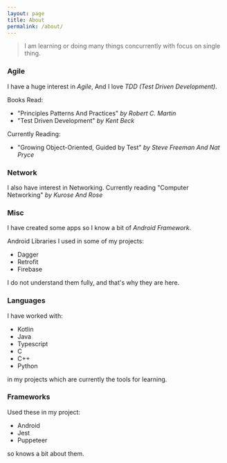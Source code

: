 ```yaml
---
layout: page
title: About
permalink: /about/
---
```


> I am learning or doing many things concurrently with focus on single thing.

### Agile

I have a huge interest in *Agile*, And I love *TDD (Test Driven Development)*.

Books Read:
* "Principles Patterns And Practices" *by Robert C. Martin*
* "Test Driven Development" *by Kent Beck*

Currently Reading:
* "Growing Object-Oriented, Guided by Test" *by Steve Freeman And Nat Pryce*

### Network
I also have interest in Networking. Currently reading "Computer Networking" *by Kurose And Rose*

### Misc
I have created some apps so I know a bit of *Android Framework*.

Android Libraries I used in some of my projects:
* Dagger
* Retrofit
* Firebase

I do not  understand them fully, and that's why they are here.

### Languages

I have worked with: 
* Kotlin
* Java
* Typescript
* C
* C++
* Python

in my projects which are currently the tools for learning.

### Frameworks

Used these in my project:
* Android
* Jest
* Puppeteer

so knows a bit about them.